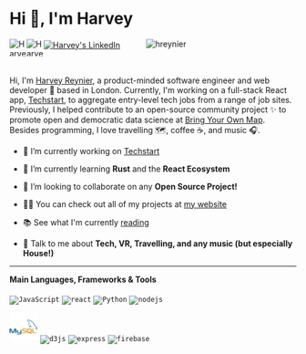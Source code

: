 

<!--
**hreynier/hreynier** is a ✨ _special_ ✨ repository because its `README.md` (this file) appears on your GitHub profile.

Here are some ideas to get you started:

- 🔭 I’m currently working on ...
- 🌱 I’m currently learning ...
- 👯 I’m looking to collaborate on ...
- 🤔 I’m looking for help with ...
- 💬 Ask me about ...
- 📫 How to reach me: ...
- 😄 Pronouns: ...
- ⚡ Fun fact: ...
-->

# Hi 👋, I'm Harvey #
<a href="https://twitter.com/harveyreynier" target="_blank"><img align="left" src="https://cdn.jsdelivr.net/npm/simple-icons@3.0.1/icons/twitter.svg" alt="Harvey's Twiiter" height="30" width="30" /></a>
<a href="https://linkedin.com/in/harveyreynier" target="_blank"><img align="center" src="https://cdn.jsdelivr.net/npm/simple-icons@3.0.1/icons/linkedin.svg" alt="Harvey's LinkedIn" height="30" width="30" /></a>
<a href="mailto:harvey.reynier@gmail.com" target="_blank"><img align="left" src="https://cdn.jsdelivr.net/npm/simple-icons@3.0.1/icons/gmail.svg" alt="Harvey's Mail" height="30" width="30" /></a>       <img src="https://komarev.com/ghpvc/?username=hreynier" alt="hreynier" />

<br />

Hi, I'm [Harvey Reynier](https://harveyreynier.com), a product-minded software engineer and web developer 🚀 based in London. Currently, I'm working on a full-stack React app, [Techstart](https://app.harveyreynier.com), to aggregate entry-level tech jobs from a range of job sites. Previously, I helped contribute to an open-source community project ✨ to promote open and democratic data science at [Bring Your Own Map](https://bring-your-own-map.firebaseapp.com/). Besides programming, I love travelling 🗺️, coffee ☕, and music 🎧.



- 🔭 I’m currently working on [Techstart](https://app.harveyreynier.com)

- 🌱 I’m currently learning **Rust** and the **React Ecosystem**

- 👯 I’m looking to collaborate on any **Open Source Project!**

- 👨‍💻 You can check out all of my projects at [my website](harveyreynier.com)

- 📚 See what I'm currently [reading](https://beta.readng.co/user/harvey)

- 💬 Talk to me about **Tech, VR, Travelling, and any music (but especially House!)**
---

**Main Languages, Frameworks & Tools**
<br /> <br />
<code><img src="https://devicons.github.io/devicon/devicon.git/icons/javascript/javascript-original.svg" alt="JavaScript" width="50" height="50"/></code>
<code><img src="https://devicon.dev/devicon.git/icons/react/react-original-wordmark.svg" alt="react" width="50" height="50"/></code>
<code><img src="https://devicons.github.io/devicon/devicon.git/icons/python/python-original.svg" alt="Python" width="50" height="50"/></code>
<code><img src="https://devicons.github.io/devicon/devicon.git/icons/nodejs/nodejs-original-wordmark.svg" alt="nodejs" width="50" height="50"/></code>

<code><img src="https://raw.githubusercontent.com/devicons/devicon/40cd6bc89a299dc50ac289f8e3b071d0dff49d9c/icons/mysql/mysql-original-wordmark.svg" alt="SQL" width="50" height="50" /></code>
<code><img src="https://devicons.github.io/devicon/devicon.git/icons/d3js/d3js-original.svg" alt="d3js" width="50" height="50"/></code> 
<code><img src="https://devicons.github.io/devicon/devicon.git/icons/express/express-original-wordmark.svg" alt="express" width="50" height="50"/></code>
<code><img src="https://www.vectorlogo.zone/logos/firebase/firebase-icon.svg" alt="firebase"  width="50" height="50"/></code>  
<!--
<code><img src="https://raw.githubusercontent.com/Hardik0307/Hardik0307/master/assets/canvasjs-charts.svg" alt="canvasjs" width="50" height="50"/></code>
<code><img src="https://www.vectorlogo.zone/logos/tailwindcss/tailwindcss-icon.svg" alt="tailwind" width="50" height="50"/></code>
<code><img src="https://upload.wikimedia.org/wikipedia/commons/0/05/Scikit_learn_logo_small.svg" alt="scikit_learn" width="50" height="50"/></code> 
-->
<!--
<code><img src="https://devicons.github.io/devicon/devicon.git/icons/html5/html5-original-wordmark.svg" alt="HTML" width="50" height="50"/></code>
<code><img src="https://devicons.github.io/devicon/devicon.git/icons/css3/css3-original-wordmark.svg" alt="CSS" width="50" height="50"/></code>
-->
<!--<code><img src="https://raw.githubusercontent.com/devicons/devicon/40cd6bc89a299dc50ac289f8e3b071d0dff49d9c/icons/csharp/csharp-original.svg" alt="csharp" width="50" height="50" /></code>
-->
<!--
<code><img src="https://devicons.github.io/devicon/devicon.git/icons/react/react-original-wordmark.svg" alt="react" width="50" height="50"/></code>
<code><img src="https://devicons.github.io/devicon/devicon.git/icons/bootstrap/bootstrap-plain.svg" alt="bootstrap" width="50" height="50"/></code>
-->

<!--
<p><img align="left" src="https://github-readme-stats.vercel.app/api/top-langs/?username=hreynier&layout=compact" alt="hreynier" /></p>
<p><img align="left" src="https://github-readme-stats.vercel.app/api?username=hreynier&show_icons=true" alt="hreynier" /></p>
-->
